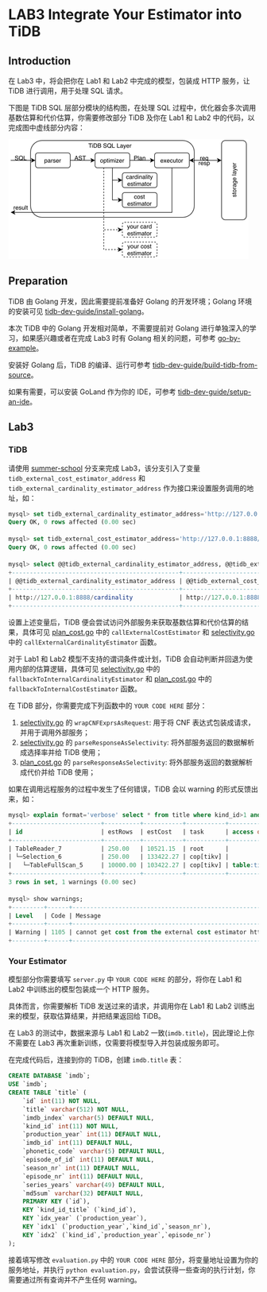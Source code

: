 # LAB3 Integrate Your Estimator into TiDB

## Introduction

在 Lab3 中，将会把你在 Lab1 和 Lab2 中完成的模型，包装成 HTTP 服务，让 TiDB 进行调用，用于处理 SQL 请求。

下图是 TiDB SQL 层部分模块的结构图，在处理 SQL 过程中，优化器会多次调用基数估算和代价估算，你需要修改部分 TiDB 及你在 Lab1 和 Lab2 中的代码，以完成图中虚线部分内容：

![img.png](img.png)

## Preparation

TiDB 由 Golang 开发，因此需要提前准备好 Golang 的开发环境；Golang 环境的安装可见 [tidb-dev-guide/install-golang](https://pingcap.github.io/tidb-dev-guide/get-started/install-golang.html)。

本次 TiDB 中的 Golang 开发相对简单，不需要提前对 Golang 进行单独深入的学习，如果感兴趣或者在完成 Lab3 时有 Golang 相关的问题，可参考 [go-by-example](https://gobyexample-cn.github.io/)。

安装好 Golang 后，TiDB 的编译、运行可参考 [tidb-dev-guide/build-tidb-from-source](https://pingcap.github.io/tidb-dev-guide/get-started/build-tidb-from-source.html)。

如果有需要，可以安装 GoLand 作为你的 IDE，可参考 [tidb-dev-guide/setup-an-ide](https://pingcap.github.io/tidb-dev-guide/get-started/setup-an-ide.html)。

## Lab3

### TiDB

请使用 [summer-school](https://github.com/qw4990/tidb/tree/summer-school) 分支来完成 Lab3，该分支引入了变量 `tidb_external_cost_estimator_address` 和 `tidb_external_cardinality_estimator_address` 作为接口来设置服务调用的地址，如：

```sql
mysql> set tidb_external_cardinality_estimator_address='http://127.0.0.1:8888/cardinality';
Query OK, 0 rows affected (0.00 sec)

mysql> set tidb_external_cost_estimator_address='http://127.0.0.1:8888/cost';
Query OK, 0 rows affected (0.00 sec)

mysql> select @@tidb_external_cardinality_estimator_address, @@tidb_external_cost_estimator_address;
+-----------------------------------------------+----------------------------------------+
| @@tidb_external_cardinality_estimator_address | @@tidb_external_cost_estimator_address |
+-----------------------------------------------+----------------------------------------+
| http://127.0.0.1:8888/cardinality             | http://127.0.0.1:8888/cost             |
+-----------------------------------------------+----------------------------------------+
```

设置上述变量后，TiDB 便会尝试访问外部服务来获取基数估算和代价估算的结果，具体可见 [plan_cost.go](https://github.com/qw4990/tidb/blob/summer-school/planner/core/plan_cost.go) 中的 `callExternalCostEstimator` 和 [selectivity.go](https://github.com/qw4990/tidb/blob/summer-school/statistics/selectivity.go) 中的 `callExternalCardinalityEstimator` 函数。

对于 Lab1 和 Lab2 模型不支持的谓词条件或计划，TiDB 会自动判断并回退为使用内部的估算逻辑，具体可见 [selectivity.go](https://github.com/qw4990/tidb/blob/summer-school/statistics/selectivity.go) 中的 `fallbackToInternalCardinalityEstimator` 和 [plan_cost.go](https://github.com/qw4990/tidb/blob/summer-school/planner/core/plan_cost.go) 中的 `fallbackToInternalCostEstimator` 函数。

在 TiDB 部分，你需要完成下列函数中的 `YOUR CODE HERE` 部分：

1. [selectivity.go](https://github.com/qw4990/tidb/blob/summer-school/statistics/selectivity.go) 的 `wrapCNFExprsAsRequest`: 用于将 CNF 表达式包装成请求，并用于调用外部服务；
2. [selectivity.go](https://github.com/qw4990/tidb/blob/summer-school/statistics/selectivity.go) 的 `parseResponseAsSelectivity`: 将外部服务返回的数据解析成选择率并给 TiDB 使用；
3. [plan_cost.go](https://github.com/qw4990/tidb/blob/summer-school/planner/core/plan_cost.go) 的 `parseResponseAsSelectivity`: 将外部服务返回的数据解析成代价并给 TiDB 使用；

如果在调用远程服务的过程中发生了任何错误，TiDB 会以 warning 的形式反馈出来，如：

```sql
mysql> explain format='verbose' select * from title where kind_id>1 and kind_id<10;
+-------------------------+----------+-----------+-----------+---------------+----------------------------------------------------------------------+
| id                      | estRows  | estCost   | task      | access object | operator info                                                        |
+-------------------------+----------+-----------+-----------+---------------+----------------------------------------------------------------------+
| TableReader_7           | 250.00   | 10521.15  | root      |               | data:Selection_6, row_size: 757                                      |
| └─Selection_6           | 250.00   | 133422.27 | cop[tikv] |               | gt(test.title.kind_id, 1), lt(test.title.kind_id, 10), row_size: 757 |
|   └─TableFullScan_5     | 10000.00 | 103422.27 | cop[tikv] | table:title   | keep order:false, stats:pseudo, row_size: 757                        |
+-------------------------+----------+-----------+-----------+---------------+----------------------------------------------------------------------+
3 rows in set, 1 warnings (0.00 sec)

mysql> show warnings;
+---------+------+----------------------------------------------------------------------------------------------------------------------------------------------------------------------+
| Level   | Code | Message                                                                                                                                                              |
+---------+------+----------------------------------------------------------------------------------------------------------------------------------------------------------------------+
| Warning | 1105 | cannot get cost from the external cost estimator http://127.0.0.1:8888/cost: Post "http://127.0.0.1:8888/cost": dial tcp 127.0.0.1:8888: connect: connection refused |
+---------+------+----------------------------------------------------------------------------------------------------------------------------------------------------------------------+
```

### Your Estimator

模型部分你需要填写 `server.py` 中 `YOUR CODE HERE` 的部分，将你在 Lab1 和 Lab2 中训练出的模型包装成一个 HTTP 服务。

具体而言，你需要解析 TiDB 发送过来的请求，并调用你在 Lab1 和 Lab2 训练出来的模型，获取估算结果，并把结果返回给 TiDB。

在 Lab3 的测试中，数据来源与 Lab1 和 Lab2 一致(`imdb.title`)，因此理论上你不需要在 Lab3 再次重新训练，仅需要将模型导入并包装成服务即可。

在完成代码后，连接到你的 TiDB，创建 `imdb.title` 表：

```sql
CREATE DATABASE `imdb`;
USE `imdb`;
CREATE TABLE `title` (
    `id` int(11) NOT NULL,  
    `title` varchar(512) NOT NULL,
    `imdb_index` varchar(5) DEFAULT NULL,
    `kind_id` int(11) NOT NULL,
    `production_year` int(11) DEFAULT NULL,
    `imdb_id` int(11) DEFAULT NULL,
    `phonetic_code` varchar(5) DEFAULT NULL,
    `episode_of_id` int(11) DEFAULT NULL,
    `season_nr` int(11) DEFAULT NULL,
    `episode_nr` int(11) DEFAULT NULL,
    `series_years` varchar(49) DEFAULT NULL,
    `md5sum` varchar(32) DEFAULT NULL,
    PRIMARY KEY (`id`),
    KEY `kind_id_title` (`kind_id`),
    KEY `idx_year` (`production_year`),
    KEY `idx1` (`production_year`,`kind_id`,`season_nr`),
    KEY `idx2` (`kind_id`,`production_year`,`episode_nr`)
);
```

接着填写修改 `evaluation.py` 中的 `YOUR CODE HERE` 部分，将变量地址设置为你的服务地址，并执行 `python evaluation.py`，会尝试获得一些查询的执行计划，你需要通过所有查询并不产生任何 warning。